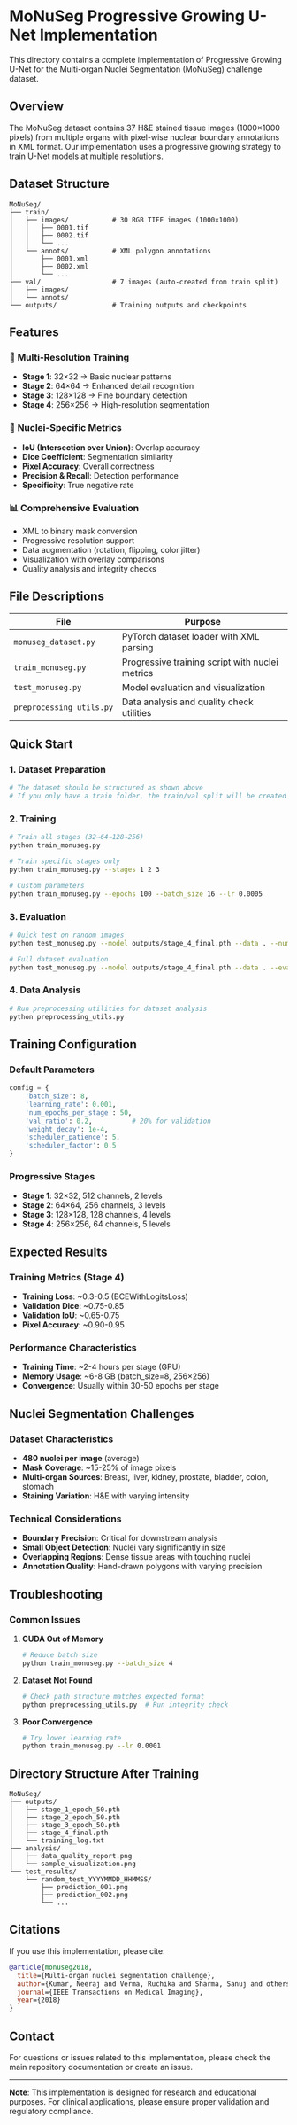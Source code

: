# MoNuSeg Progressive Growing U-Net Implementation

This directory contains a complete implementation of Progressive Growing U-Net for the Multi-organ Nuclei Segmentation (MoNuSeg) challenge dataset.

## Overview

The MoNuSeg dataset contains 37 H&E stained tissue images (1000×1000 pixels) from multiple organs with pixel-wise nuclear boundary annotations in XML format. Our implementation uses a progressive growing strategy to train U-Net models at multiple resolutions.

## Dataset Structure

```
MoNuSeg/
├── train/
│   ├── images/           # 30 RGB TIFF images (1000×1000)
│   │   ├── 0001.tif
│   │   ├── 0002.tif
│   │   └── ...
│   └── annots/           # XML polygon annotations
│       ├── 0001.xml
│       ├── 0002.xml
│       └── ...
├── val/                  # 7 images (auto-created from train split)
│   ├── images/
│   └── annots/
└── outputs/              # Training outputs and checkpoints
```

## Features

### 🎯 **Multi-Resolution Training**

- **Stage 1**: 32×32 → Basic nuclear patterns
- **Stage 2**: 64×64 → Enhanced detail recognition
- **Stage 3**: 128×128 → Fine boundary detection
- **Stage 4**: 256×256 → High-resolution segmentation

### 🔬 **Nuclei-Specific Metrics**

- **IoU (Intersection over Union)**: Overlap accuracy
- **Dice Coefficient**: Segmentation similarity
- **Pixel Accuracy**: Overall correctness
- **Precision & Recall**: Detection performance
- **Specificity**: True negative rate

### 📊 **Comprehensive Evaluation**

- XML to binary mask conversion
- Progressive resolution support
- Data augmentation (rotation, flipping, color jitter)
- Visualization with overlay comparisons
- Quality analysis and integrity checks

## File Descriptions

| File                     | Purpose                                         |
| ------------------------ | ----------------------------------------------- |
| `monuseg_dataset.py`     | PyTorch dataset loader with XML parsing         |
| `train_monuseg.py`       | Progressive training script with nuclei metrics |
| `test_monuseg.py`        | Model evaluation and visualization              |
| `preprocessing_utils.py` | Data analysis and quality check utilities       |

## Quick Start

### 1. Dataset Preparation

```bash
# The dataset should be structured as shown above
# If you only have a train folder, the train/val split will be created automatically
```

### 2. Training

```bash
# Train all stages (32→64→128→256)
python train_monuseg.py

# Train specific stages only
python train_monuseg.py --stages 1 2 3

# Custom parameters
python train_monuseg.py --epochs 100 --batch_size 16 --lr 0.0005
```

### 3. Evaluation

```bash
# Quick test on random images
python test_monuseg.py --model outputs/stage_4_final.pth --data . --num_test 10

# Full dataset evaluation
python test_monuseg.py --model outputs/stage_4_final.pth --data . --eval_full --split val
```

### 4. Data Analysis

```bash
# Run preprocessing utilities for dataset analysis
python preprocessing_utils.py
```

## Training Configuration

### Default Parameters

```python
config = {
    'batch_size': 8,
    'learning_rate': 0.001,
    'num_epochs_per_stage': 50,
    'val_ratio': 0.2,          # 20% for validation
    'weight_decay': 1e-4,
    'scheduler_patience': 5,
    'scheduler_factor': 0.5
}
```

### Progressive Stages

- **Stage 1**: 32×32, 512 channels, 2 levels
- **Stage 2**: 64×64, 256 channels, 3 levels
- **Stage 3**: 128×128, 128 channels, 4 levels
- **Stage 4**: 256×256, 64 channels, 5 levels

## Expected Results

### Training Metrics (Stage 4)

- **Training Loss**: ~0.3-0.5 (BCEWithLogitsLoss)
- **Validation Dice**: ~0.75-0.85
- **Validation IoU**: ~0.65-0.75
- **Pixel Accuracy**: ~0.90-0.95

### Performance Characteristics

- **Training Time**: ~2-4 hours per stage (GPU)
- **Memory Usage**: ~6-8 GB (batch_size=8, 256×256)
- **Convergence**: Usually within 30-50 epochs per stage

## Nuclei Segmentation Challenges

### Dataset Characteristics

- **480 nuclei per image** (average)
- **Mask Coverage**: ~15-25% of image pixels
- **Multi-organ Sources**: Breast, liver, kidney, prostate, bladder, colon, stomach
- **Staining Variation**: H&E with varying intensity

### Technical Considerations

- **Boundary Precision**: Critical for downstream analysis
- **Small Object Detection**: Nuclei vary significantly in size
- **Overlapping Regions**: Dense tissue areas with touching nuclei
- **Annotation Quality**: Hand-drawn polygons with varying precision

## Troubleshooting

### Common Issues

1. **CUDA Out of Memory**

   ```bash
   # Reduce batch size
   python train_monuseg.py --batch_size 4
   ```

2. **Dataset Not Found**

   ```bash
   # Check path structure matches expected format
   python preprocessing_utils.py  # Run integrity check
   ```

3. **Poor Convergence**
   ```bash
   # Try lower learning rate
   python train_monuseg.py --lr 0.0001
   ```

## Directory Structure After Training

```
MoNuSeg/
├── outputs/
│   ├── stage_1_epoch_50.pth
│   ├── stage_2_epoch_50.pth
│   ├── stage_3_epoch_50.pth
│   ├── stage_4_final.pth
│   └── training_log.txt
├── analysis/
│   ├── data_quality_report.png
│   └── sample_visualization.png
└── test_results/
    └── random_test_YYYYMMDD_HHMMSS/
        ├── prediction_001.png
        ├── prediction_002.png
        └── ...
```

## Citations

If you use this implementation, please cite:

```bibtex
@article{monuseg2018,
  title={Multi-organ nuclei segmentation challenge},
  author={Kumar, Neeraj and Verma, Ruchika and Sharma, Sanuj and others},
  journal={IEEE Transactions on Medical Imaging},
  year={2018}
}
```

## Contact

For questions or issues related to this implementation, please check the main repository documentation or create an issue.

---

**Note**: This implementation is designed for research and educational purposes. For clinical applications, please ensure proper validation and regulatory compliance.

